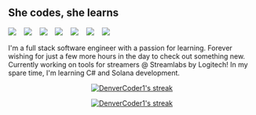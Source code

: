 ## She codes, she learns

<img src="https://img.shields.io/badge/TypeScript%20-%23007acc.svg?&style=for-the-badge&logo=typescript&logoColor=white" />&nbsp;&nbsp;&nbsp;
<img src="https://img.shields.io/badge/javascript%20-%23F0DB4F.svg?&style=for-the-badge&logo=javascript&logoColor=white" />&nbsp;&nbsp;&nbsp;
<img src="https://img.shields.io/badge/mongodb%20-%234DB33D.svg?&style=for-the-badge&logo=mongodb&logoColor=white" />&nbsp;&nbsp;&nbsp;
<img src="https://img.shields.io/badge/express%20-%2368a063.svg?&style=for-the-badge&logo=express&logoColor=white" />&nbsp;&nbsp;&nbsp;
<img src="https://img.shields.io/badge/node.js%20-%233c873a.svg?&style=for-the-badge&logo=node.js&logoColor=white" />&nbsp;&nbsp;&nbsp;
<img src="https://img.shields.io/badge/react%20-%2300D9FF.svg?&style=for-the-badge&logo=react&logoColor=white" />&nbsp;&nbsp;&nbsp;
<img src ="https://img.shields.io/badge/Vue.js-35495E?style=for-the-badge&logo=vuedotjs&logoColor=4FC08D" />&nbsp;&nbsp;&nbsp;



I'm a full stack software engineer with a passion for learning. Forever wishing for just a few more hours in the day to check out something new. Currently working on tools for streamers @ Streamlabs by Logitech! In my spare time, I'm learning C# and Solana development.

<p align="center">
    <a href="https://github.com/anuraghazra/github-readme-stats">
    <img title="Github Stats" alt="DenverCoder1's streak" src="https://github-readme-stats-black-pi.vercel.app/api?username=twalton83&show_icons=true&theme=tokyonight&count_private=true&include_all_commits=true"/>
  </a>
<p align="center">
   <a href="https://github.com/anuraghazra/github-readme-stats">
    <img title="Github Stats" alt="DenverCoder1's streak" src="https://github-readme-stats.vercel.app/api/top-langs/?username=twalton83&show_icons=true&theme=tokyonight&layout=compact&hide=html,css,shell&langs_count=8"/>
  </a>
</p>
